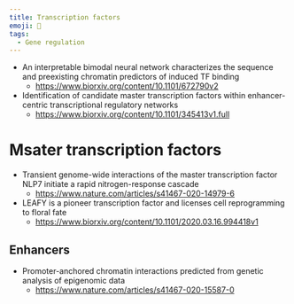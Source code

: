 ```yaml
---
title: Transcription factors
emoji: 🧬
tags:
  - Gene regulation
---
```


* An interpretable bimodal neural network characterizes the sequence and preexisting chromatin predictors of induced TF binding
    - https://www.biorxiv.org/content/10.1101/672790v2
* Identification of candidate master transcription factors within enhancer-centric transcriptional regulatory networks
  - https://www.biorxiv.org/content/10.1101/345413v1.full


# Msater transcription factors
* Transient genome-wide interactions of the master transcription factor NLP7 initiate a rapid nitrogen-response cascade
  - https://www.nature.com/articles/s41467-020-14979-6
* LEAFY is a pioneer transcription factor and licenses cell reprogramming to floral fate
  - https://www.biorxiv.org/content/10.1101/2020.03.16.994418v1

## Enhancers
* Promoter-anchored chromatin interactions predicted from genetic analysis of epigenomic data
  - https://www.nature.com/articles/s41467-020-15587-0